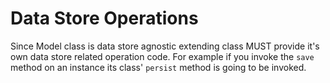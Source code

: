 # Data Store Operations

Since Model class is data store agnostic extending class MUST provide it's own data store related operation code. For example if you invoke the `save` method on an instance its class' `persist` method is going to be invoked.
